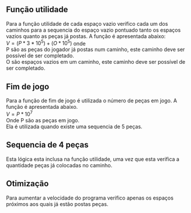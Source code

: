 ## Função utilidade
Para a função utilidade de cada espaço vazio verifico cada um dos caminhos para a sequencia do espaço vazio
pontuado tanto os espaços vazios quanto as peças já postas. A função é apresentada abaixo:  
$V = (P * 3 * 10^5) + (O * 10^5)$ onde  
P são as peças do jogador já postas num caminho, este caminho deve ser possível de ser completado.  
O são espaços vazios em um caminho, este caminho deve ser possível de ser completado.

## Fim de jogo
Para a função de fim de jogo é utilizada o número de peças em jogo. A função é apresentada abaixo.  
$V = P * 10^7$  
Onde P são as peças em jogo.  
Ela é utilizada quando existe uma sequencia de 5 peças.  

## Sequencia de 4 peças
Esta lógica esta inclusa na função utilidade, uma vez que esta verifica a quantidade peças já colocadas
no caminho.

## Otimização
Para aumentar a velocidade do programa verifico apenas os espaços próximos aos quais já estão postas peças.  
